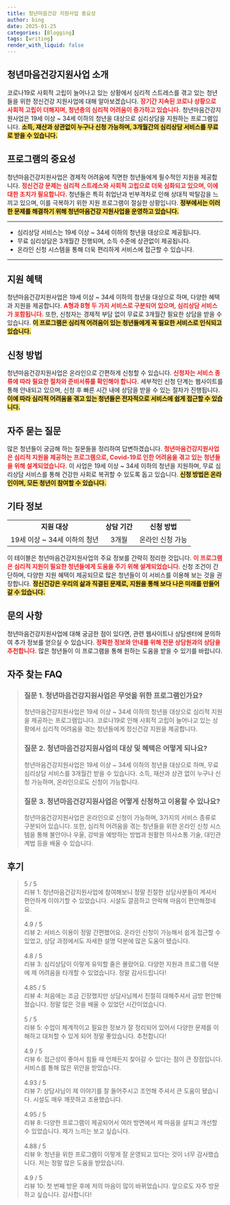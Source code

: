 ```yaml
---
title: 청년마음건강 지원사업 중요성
author: bing
date: 2025-01-25
categories: [Blogging]
tags: [writing]
render_with_liquid: false
---
```



<h2 id='청년마음건강지원사업소개'>청년마음건강지원사업 소개</h2>

<p>코로나19로 사회적 고립이 늘어나고 있는 상황에서 심리적 스트레스를 겪고 있는 청년들을 위한 정신건강 지원사업에 대해 알아보겠습니다. <b><span style="color: #ee2323;">장기간 지속된 코로나 상황으로 사회적 고립이 더해지며, 청년층의 심리적 어려움이 증가하고 있습니다.</span></b> 청년마음건강지원사업은 19세 이상 ~ 34세 이하의 청년을 대상으로 심리상담을 지원하는 프로그램입니다. <b><span style="background-color: #ffe066;">소득, 재산과 상관없이 누구나 신청 가능하며, 3개월간의 심리상담 서비스를 무료로 받을 수 있습니다.</span></b></p>

<h2 id='프로그램의중요성'>프로그램의 중요성</h2>

<p>청년마음건강지원사업은 경제적 어려움에 직면한 청년들에게 필수적인 지원을 제공합니다. <b><span style="color: #ee2323;">정신건강 문제는 심리적 스트레스와 사회적 고립으로 더욱 심화되고 있으며, 이에 대한 조치가 필요합니다.</span></b> 청년들은 특히 취업난과 빈부격차로 인해 상대적 박탈감을 느끼고 있으며, 이를 극복하기 위한 지원 프로그램이 절실한 상황입니다. <b><span style="background-color: #ffe066;">정부에서는 이러한 문제를 해결하기 위해 청년마음건강 지원사업을 운영하고 있습니다.</span></b></p>

<hr />

<ul>
    <li>심리상담 서비스는 19세 이상 ~ 34세 이하의 청년을 대상으로 제공됩니다.</li>
    <li>무료 심리상담은 3개월간 진행되며, 소득 수준에 상관없이 제공됩니다.</li>
    <li>온라인 신청 시스템을 통해 더욱 편리하게 서비스에 접근할 수 있습니다.</li>
</ul>

<hr />

<h2 id='지원혜택'>지원 혜택</h2>

<p>청년마음건강지원사업은 19세 이상 ~ 34세 이하의 청년을 대상으로 하며, 다양한 혜택과 지원을 제공합니다. <b><span style="color: #ee2323;">A형과 B형 두 가지 서비스로 구분되어 있으며, 심리상담 서비스가 포함됩니다.</span></b> 또한, 신청자는 경제적 부담 없이 무료로 3개월간 필요한 상담을 받을 수 있습니다. <b><span style="background-color: #ffe066;">이 프로그램은 심리적 어려움이 있는 청년들에게 꼭 필요한 서비스로 인식되고 있습니다.</span></b></p>

<h2 id='신청방법'>신청 방법</h2>

<p>청년마음건강지원사업은 온라인으로 간편하게 신청할 수 있습니다. <b><span style="color: #ee2323;">신청자는 서비스 종류에 따라 필요한 절차와 준비서류를 확인해야 합니다.</span></b> 세부적인 신청 단계는 웹사이트를 통해 안내되고 있으며, 신청 후 빠른 시간 내에 상담을 받을 수 있는 절차가 진행됩니다. <b><span style="background-color: #ffe066;">이에 따라 심리적 어려움을 겪고 있는 청년들은 전자적으로 서비스에 쉽게 접근할 수 있습니다.</span></b></p>

<h2 id='자주묻는질문'>자주 묻는 질문</h2>

<p>많은 청년들이 궁금해 하는 질문들을 정리하여 답변하겠습니다. <b><span style="color: #ee2323;">청년마음건강지원사업은 심리적 지원을 제공하는 프로그램으로, Covid-19로 인한 어려움을 겪고 있는 청년들을 위해 설계되었습니다.</span></b> 이 사업은 19세 이상 ~ 34세 이하의 청년을 지원하며, 무료 심리상담 서비스를 통해 건강한 사회로 복귀할 수 있도록 돕고 있습니다. <b><span style="background-color: #ffe066;">신청 방법은 온라인이며, 모든 청년이 참여할 수 있습니다.</span></b></p>

<h2 id='기타정보'>기타 정보</h2>

<table>
    <tr>
        <td style="text-align: center; height: 17px;"><b>지원 대상</b></td>
        <td style="text-align: center; height: 17px;"><b>상담 기간</b></td>
        <td style="text-align: center; height: 17px;"><b>신청 방법</b></td>
    </tr>
    <tr>
        <td style="text-align: center; height: 17px;">19세 이상 ~ 34세 이하의 청년</td>
        <td style="text-align: center; height: 17px;">3개월</td>
        <td style="text-align: center; height: 17px;">온라인 신청 가능</td>
    </tr>
</table>

<p>이 테이블은 청년마음건강지원사업의 주요 정보를 간략히 정리한 것입니다. <b><span style="color: #ee2323;">이 프로그램은 심리적 지원이 필요한 청년들에게 도움을 주기 위해 설계되었습니다.</span></b> 신청 조건이 간단하며, 다양한 지원 혜택이 제공되므로 많은 청년들이 이 서비스를 이용해 보는 것을 권장합니다. <b><span style="background-color: #ffe066;">정신건강은 우리의 삶과 직결된 문제로, 지원을 통해 보다 나은 미래를 만들어갈 수 있습니다.</span></b></p>

<h2 id='문의사항'>문의 사항</h2>

<p>청년마음건강지원사업에 대해 궁금한 점이 있다면, 관련 웹사이트나 상담센터에 문의하여 추가 정보를 얻으실 수 있습니다. <b><span style="color: #ee2323;">정확한 정보와 안내를 위해 전문 상담원과의 상담을 추천합니다.</span></b> 많은 청년들이 이 프로그램을 통해 원하는 도움을 받을 수 있기를 바랍니다.</p>


<h2 id='자주_찾는_FAQ'>자주 찾는 FAQ</h2>
<div itemscope="" itemtype="https://schema.org/FAQPage"> 
<blockquote> 
<div itemscope="" itemprop="mainEntity" itemtype="https://schema.org/Question"> 
<h3 itemprop="name">질문 1. 청년마음건강지원사업은 무엇을 위한 프로그램인가요?</h3> 
<div itemscope="" itemprop="acceptedAnswer" itemtype="https://schema.org/Answer"> 
<span itemprop="text"> 
<p>청년마음건강지원사업은 19세 이상 ~ 34세 이하의 청년을 대상으로 심리적 지원을 제공하는 프로그램입니다. 코로나19로 인해 사회적 고립이 늘어나고 있는 상황에서 심리적 어려움을 겪는 청년들에게 정신건강 지원을 제공합니다.</p> 
</span> </div> </div> 

<div itemscope="" itemprop="mainEntity" itemtype="https://schema.org/Question"> 
<h3 itemprop="name">질문 2. 청년마음건강지원사업의 대상 및 혜택은 어떻게 되나요?</h3> 
<div itemscope="" itemprop="acceptedAnswer" itemtype="https://schema.org/Answer"> 
<span itemprop="text"> 
<p>청년마음건강지원사업은 19세 이상 ~ 34세 이하의 청년을 대상으로 하며, 무료 심리상담 서비스를 3개월간 받을 수 있습니다. 소득, 재산과 상관 없이 누구나 신청 가능하며, 온라인으로도 신청이 가능합니다.</p> 
</span> </div> </div> 

<div itemscope="" itemprop="mainEntity" itemtype="https://schema.org/Question"> 
<h3 itemprop="name">질문 3. 청년마음건강지원사업은 어떻게 신청하고 이용할 수 있나요?</h3> 
<div itemscope="" itemprop="acceptedAnswer" itemtype="https://schema.org/Answer"> 
<span itemprop="text"> 
<p>청년마음건강지원사업은 온라인으로 신청이 가능하며, 3가지의 서비스 종류로 구분되어 있습니다. 또한, 심리적 어려움을 겪는 청년들을 위한 온라인 신청 시스템을 통해 불안이나 우울, 강박을 예방하는 방법과 원활한 의사소통 기술, 대인관계법 등을 배울 수 있습니다.</p> 
</span> </div> </div> 

<p></blockquote> 
</div></p>
<h2 id='후기'>후기</h2>
<div itemscope itemtype="https://schema.org/Product">
  <blockquote>
  <div itemprop="review" itemscope itemtype="https://schema.org/Review">
      <div itemprop="reviewRating" itemscope itemtype="https://schema.org/Rating"> <span itemprop="ratingValue">5</span> / <span itemprop="bestRating">5</span> </div>
      <span itemprop="reviewBody">리뷰 1: 청년마음건강지원사업에 참여해보니 정말 친절한 상담사분들이 계셔서 편안하게 이야기할 수 있었습니다. 시설도 깔끔하고 안락해 마음이 편안해졌네요.</span>
  </div>
  <br>
  <div itemprop="review" itemscope itemtype="https://schema.org/Review">
      <div itemprop="reviewRating" itemscope itemtype="https://schema.org/Rating"> <span itemprop="ratingValue">4.9</span> / <span itemprop="bestRating">5</span> </div>
      <span itemprop="reviewBody">리뷰 2: 서비스 이용이 정말 간편했어요. 온라인 신청이 가능해서 쉽게 접근할 수 있었고, 상담 과정에서도 자세한 설명 덕분에 많은 도움이 됐습니다.</span>
  </div>
  <br>
  <div itemprop="review" itemscope itemtype="https://schema.org/Review">
      <div itemprop="reviewRating" itemscope itemtype="https://schema.org/Rating"> <span itemprop="ratingValue">4.8</span> / <span itemprop="bestRating">5</span> </div>
      <span itemprop="reviewBody">리뷰 3: 심리상담이 이렇게 유익할 줄은 몰랐어요. 다양한 지원과 프로그램 덕분에 제 어려움을 타개할 수 있었습니다. 정말 감사드립니다!</span>
  </div>
  <br>
  <div itemprop="review" itemscope itemtype="https://schema.org/Review">
      <div itemprop="reviewRating" itemscope itemtype="https://schema.org/Rating"> <span itemprop="ratingValue">4.85</span> / <span itemprop="bestRating">5</span> </div>
      <span itemprop="reviewBody">리뷰 4: 처음에는 조금 긴장했지만 상담사님께서 친절히 대해주셔서 금방 편안해졌습니다. 정말 많은 것을 배울 수 있었던 시간이었습니다.</span>
  </div>
  <br>
  <div itemprop="review" itemscope itemtype="https://schema.org/Review">
      <div itemprop="reviewRating" itemscope itemtype="https://schema.org/Rating"> <span itemprop="ratingValue">5</span> / <span itemprop="bestRating">5</span> </div>
      <span itemprop="reviewBody">리뷰 5: 수업이 체계적이고 필요한 정보가 잘 정리되어 있어서 다양한 문제를 이해하고 대처할 수 있게 되어 정말 좋았습니다. 추천합니다!</span>
  </div>
  <br>
  <div itemprop="review" itemscope itemtype="https://schema.org/Review">
      <div itemprop="reviewRating" itemscope itemtype="https://schema.org/Rating"> <span itemprop="ratingValue">4.9</span> / <span itemprop="bestRating">5</span> </div>
      <span itemprop="reviewBody">리뷰 6: 접근성이 좋아서 힘들 때 언제든지 찾아갈 수 있다는 점이 큰 장점입니다. 서비스를 통해 많은 위안을 받았습니다.</span>
  </div>
  <br>
  <div itemprop="review" itemscope itemtype="https://schema.org/Review">
      <div itemprop="reviewRating" itemscope itemtype="https://schema.org/Rating"> <span itemprop="ratingValue">4.93</span> / <span itemprop="bestRating">5</span> </div>
      <span itemprop="reviewBody">리뷰 7: 상담사님이 제 이야기를 잘 들어주시고 조언해 주셔서 큰 도움이 됐습니다. 시설도 매우 깨끗하고 조용했습니다.</span>
  </div>
  <br>
  <div itemprop="review" itemscope itemtype="https://schema.org/Review">
      <div itemprop="reviewRating" itemscope itemtype="https://schema.org/Rating"> <span itemprop="ratingValue">4.95</span> / <span itemprop="bestRating">5</span> </div>
      <span itemprop="reviewBody">리뷰 8: 다양한 프로그램이 제공되어서 여러 방면에서 제 마음을 살피고 개선할 수 있었습니다. 제가 느끼는 보고 싶습니다.</span>
  </div>
  <br>
  <div itemprop="review" itemscope itemtype="https://schema.org/Review">
      <div itemprop="reviewRating" itemscope itemtype="https://schema.org/Rating"> <span itemprop="ratingValue">4.88</span> / <span itemprop="bestRating">5</span> </div>
      <span itemprop="reviewBody">리뷰 9: 청년을 위한 프로그램이 이렇게 잘 운영되고 있다는 것이 너무 감사했습니다. 저는 정말 많은 도움을 받았습니다.</span>
  </div>
  <br>
  <div itemprop="review" itemscope itemtype="https://schema.org/Review">
      <div itemprop="reviewRating" itemscope itemtype="https://schema.org/Rating"> <span itemprop="ratingValue">4.9</span> / <span itemprop="bestRating">5</span> </div>
      <span itemprop="reviewBody">리뷰 10: 첫 번째 방문 후에 저의 마음이 많이 바뀌었습니다. 앞으로도 자주 방문하고 싶습니다. 감사합니다!</span>
  </div>
  </blockquote>
</div>
